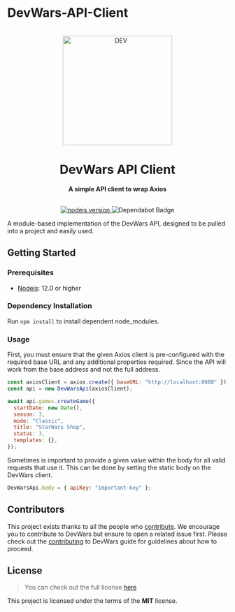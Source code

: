 # DevWars-API-Client

<div align="center">
  <br>
  <img alt="DEV" src="https://i.imgur.com/D9giOVL.png" width="250px">
  <h1>DevWars API Client</h1>
  <strong>A simple API client to wrap Axios</strong>
</div>
<br>
<p align="center">
  <a href="">
    <img src="https://img.shields.io/badge/Nodejs-v12.0.0-green.svg" alt="nodejs version">
  </a>
    <img src="https://flat.badgen.net/dependabot/DevWars/devwars-api-client/?icon=dependabot" alt="Dependabot Badge" />
</p>

A module-based implementation of the DevWars API, designed to be pulled into a project and easily used.

## Getting Started

### Prerequisites

- [Nodejs](https://nodejs.org/en/): 12.0 or higher

### Dependency Installation

Run `npm install` to install dependent node_modules.

### Usage

First, you must ensure that the given Axios client is pre-configured with the required base URL and any additional properties required. Since the API will work from the base address and not the full address.

```js
const axiosClient = axios.create({ baseURL: "http://localhost:8080" });
const api = new DevWarsApi(axiosClient);

await api.games.createGame({
  startDate: new Date(),
  season: 3,
  mode: "Classic",
  title: "StarWars Shop",
  status: 3,
  templates: {},
});
```

Sometimes is important to provide a given value within the body for all valid requests that use it. This can be done by setting the static body on the DevWars client.

```js
DevWarsApi.body = { apiKey: "important-key" };
```

## Contributors

This project exists thanks to all the people who [contribute](https://github.com/DevWars/devwars-api-client/graphs/contributors). We encourage you to contribute to DevWars but ensure to open a related issue first. Please check out the [contributing](CONTRIBUTING.md) to DevWars guide for guidelines about how to proceed.

## License

> You can check out the full license [here](LICENSE)

This project is licensed under the terms of the **MIT** license.
